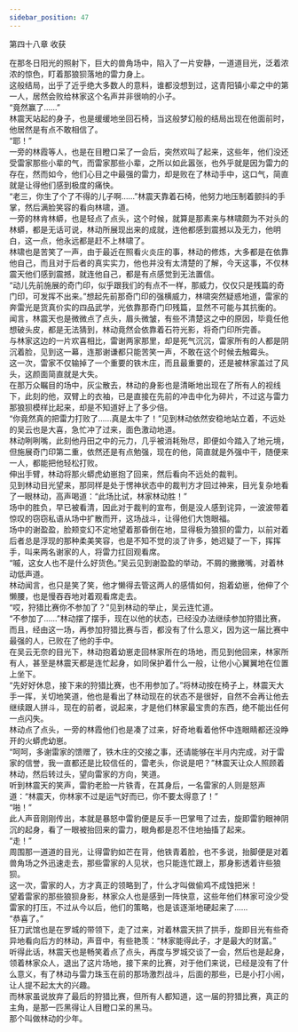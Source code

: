 ```yaml
---
sidebar_position: 47
---
```

 第四十八章 收获


在那冬日阳光的照射下，巨大的兽角场中，陷入了一片安静，一道道目光，泛着浓浓的惊色，盯着那狼狈落地的雷力身上。  
这般结局，出乎了近乎绝大多数人的意料，谁都没想到过，这青阳镇小辈之中的第一人，居然会败给林家这个名声并非很响的小子。  
“竟然赢了……”  
林震天站起的身子，也是缓缓地坐回石椅，当这般梦幻般的结局出现在他面前时，他居然是有点不敢相信了。  
“耶！”  
一旁的林霞等人，也是在目瞪口呆了一会后，突然欢叫了起来，这些年，他们没还受雷家那些小辈的气，而雷家那些小辈，之所以如此嚣张，也外乎就是因为雷力的存在，然而如今，他们心目之中最强的雷力，却是败在了林动手中，这口气，简直就是让得他们感到极度的痛快。  
“老三，你生了个了不得的儿子啊……”林震天靠着石椅，他努力地压制着颤抖的手掌，然后满脸笑容的看向林啸，道。  
一旁的林肯林蟒，也是轻点了点头，这个时候，就算是那素来与林啸颇为不对头的林蟒，都是无话可说，林动所展现出来的成就，连他都感到震撼以及无力，他明白，这一点，他永远都是赶不上林啸了。  
林啸也是苦笑了一声，由于最近在照看火炎庄的事，林动的修炼，大多都是在依靠他自己，而且对于后者的真实实力，他也并没有太清楚的了解，今天这事，不仅林震天他们感到震撼，就连他自己，都是有点感觉到无法置信。  
“动儿先前施展的奇门印，似乎跟我们的有点不一样，那威力，仅仅只是残篇的奇门印，可发挥不出来。”想起先前那奇门印的强横威力，林啸突然疑惑地道，雷家的奔雷光是货真价实的四品武学，光依靠那奇门印残篇，显然不可能与其抗衡的。  
闻言，林震天也是微微点了点头，眉头微皱，有些不清楚这之中的原因，毕竟任他想破头皮，都是无法猜到，林动竟然会依靠着石符光影，将奇门印所完善。  
与林家这边的一片欢喜相比，雷谢两家那里，却是死气沉沉，雷家所有的人都是阴沉着脸，见到这一幕，连那谢谦都只能苦笑一声，不敢在这个时候去触霉头。  
这一次，雷家不仅输掉了一个重要的铁木庄，而且最重要的，还是被林家盖过了风头，这颜面简直就是大失。  
在那万众瞩目的场中，灰尘散去，林动的身影也是清晰地出现在了所有人的视线下，此刻的他，双臂上的衣袖，已是直接在先前的冲击中化为碎片，不过这与雷力那狼狈模样比起来，却是不知道好上了多少倍。  
“你竟然真的把雷力打败了……真是太牛了！”见到林动依然安稳地站立着，不远处的吴云也是大喜，急忙冲了过来，面色激动地道。  
林动咧咧嘴，此刻他丹田之中的元力，几乎被消耗殆尽，即便如今踏入了地元境，但施展奇门印第二重，依然还是有点勉强，现在的他，简直就是外强中干，随便来一人，都能把他轻松打败。  
伸出手臂，林动将那火蟒虎幼崽抱了回来，然后看向不远处的裁判。  
见到林动目光望来，那同样是处于愣神状态中的裁判方才回过神来，目光复杂地看了一眼林动，高声喝道：“此场比试，林家林动胜！”  
场中的胜负，早已被看清，因此对于裁判的宣布，倒是没人感到诧异，一波波带着惊叹的窃窃私语从场中扩散而开，这场战斗，让得他们大饱眼福。  
场中的谢盈盈，脸颊变幻不定地望着那昏倒在地，显得极为狼狈的雷力，以前对着后者总是浮现的那种柔美笑容，也是不知不觉的淡了许多，她迟疑了一下，挥挥手，叫来两名谢家的人，将雷力扛回观看席。  
“嘁，这女人也不是什么好货色。”吴云见到谢盈盈的举动，不屑的撇撇嘴，对着林动低声道。  
林动闻言，也只是笑了笑，他才懒得去管这两人的感情如何，抱着幼崽，他伸了个懒腰，也是慢吞吞地对着观看席走去。  
“哎，狩猎比赛你不参加了？”见到林动的举止，吴云连忙道。  
“不参加了……”林动摆了摆手，现在以他的状态，已经没办法继续参加狩猎比赛，而且，经由这一场，再参加狩猎比赛与否，都没有了什么意义，因为这一届比赛中最强的人，已败在了他的手中。  
在吴云无奈的目光下，林动抱着幼崽走回林家所在的场地，而见到他回来，林家所有人，甚至是林震天都是连忙起身，如同保护着什么一般，让他小心翼翼地在位置上坐下。  
“先好好休息，接下来的狩猎比赛，也不用参加了。”将林动按在椅子上，林震天大手一挥，关切地笑道，他也是看出了林动现在的状态不是很好，自然不会再让他去继续跟人拼斗，现在的前者，说起来，才是他们林家最宝贵的东西，绝不能出任何一点闪失。  
林动点了点头，一旁的林霞他们也是凑了过来，好奇地看着他怀中连眼睛都还没睁开的火蟒虎幼崽。  
“呵呵，多谢雷家的馈赠了，铁木庄的交接之事，还请能够在半月内完成，对于雷家的信誉，我一直都还是比较信任的，雷老头，你说是吧？”林震天让众人照顾着林动，然后转过头，望向雷家的方向，笑道。  
听到林震天的笑声，雷豹老脸一片铁青，在其身后，一名雷家的人则是怒声道：“林震天，你林家不过是运气好而已，你不要太得意了！”  
“啪！”  
此人声音刚刚传出，本就是暴怒中雷豹便是反手一巴掌甩了过去，旋即雷豹眼神阴沉的起身，看了一眼被抬回来的雷力，眼角都是忍不住地抽搐了起来。  
“走！”  
周围那一道道的目光，让得雷豹如芒在背，他铁青着脸，也不多说，抬脚便是对着兽角场之外迅速走去，那些雷家的人见状，也只能连忙跟上，那身影透着许些狼狈。  
这一次，雷家的人，方才真正的领略到了，什么才叫做偷鸡不成蚀把米！  
望着雷家的那些狼狈身影，林家众人也是感到一阵快意，这些年他们林家可没少受雷家的打压，不过从今以后，他们的策略，也是该逐渐地硬起来了……  
“恭喜了。”  
狂刀武馆也是在罗城的带领下，走了过来，对着林震天拱了拱手，旋即目光有些奇异地看向后方的林动，声音中，有些艳羡：“林家能得此子，才是最大的财富。”  
听得此话，林震天也是畅笑着点了点头，再度与罗城交谈了一会，然后也是起身，领着林家众人，退出了这片场地，接下来的比赛，对于他们来说，已经是没有了什么意义，有了林动与雷力珠玉在前的那场激烈战斗，后面的那些，已是小打小闹，让人提不起太大的兴趣。  
而林家虽说放弃了最后的狩猎比赛，但所有人都知道，这一届的狩猎比赛，真正的主角，是那一匹黑得让人目瞪口呆的黑马。  
那个叫做林动的少年。  
  
  
